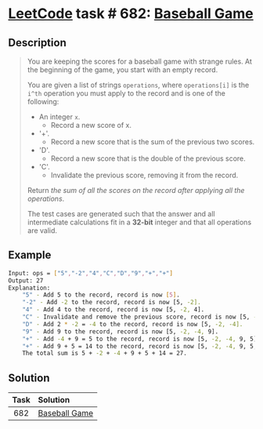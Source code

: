 # [LeetCode][leetcode] task # 682: [Baseball Game][task]

Description
-----------

> You are keeping the scores for a baseball game with strange rules.
> At the beginning of the game, you start with an empty record.
> 
> You are given a list of strings `operations`, where `operations[i]`
> is the `i^th` operation you must apply to the record and is one of the following:
> * An integer `x`.
>     * Record a new score of x.
> * '+'.
>     * Record a new score that is the sum of the previous two scores.
> * 'D'.
>     * Record a new score that is the double of the previous score.
> * 'C'.
>     * Invalidate the previous score, removing it from the record.
>
> Return _the sum of all the scores on the record after applying all the operations_.
> 
> The test cases are generated such that the answer and all intermediate calculations
> fit in a **32-bit** integer and that all operations are valid.

Example
-------

```sh
Input: ops = ["5","-2","4","C","D","9","+","+"]
Output: 27
Explanation:
    "5" - Add 5 to the record, record is now [5].
    "-2" - Add -2 to the record, record is now [5, -2].
    "4" - Add 4 to the record, record is now [5, -2, 4].
    "C" - Invalidate and remove the previous score, record is now [5, -2].
    "D" - Add 2 * -2 = -4 to the record, record is now [5, -2, -4].
    "9" - Add 9 to the record, record is now [5, -2, -4, 9].
    "+" - Add -4 + 9 = 5 to the record, record is now [5, -2, -4, 9, 5].
    "+" - Add 9 + 5 = 14 to the record, record is now [5, -2, -4, 9, 5, 14].
    The total sum is 5 + -2 + -4 + 9 + 5 + 14 = 27.
```

Solution
--------

| Task | Solution                  |
|:----:|:--------------------------|
| 682  | [Baseball Game][solution] |


[leetcode]: <http://leetcode.com/>
[task]: <https://leetcode.com/problems/baseball-game/>
[solution]: <https://github.com/wellaxis/witalis-jkit/blob/main/module/tasks/src/main/java/com/witalis/jkit/tasks/core/task/leetcode/h7/p682/option/Practice.java>
